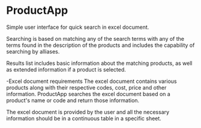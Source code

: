 # ProductApp
Simple user interface for quick search in excel document.

Searching is based on matching any of the search terms
with any of the terms found in the description of the products
and includes the capability of searching by alliases.

Results list includes basic information about the matching products,
as well as extended information if a product is selected.

-Excel document requirements
The excel document contains various products along with their respective 
codes, cost, price and other information.
ProductApp searches the excel document based on a product's name or code
and return those information.

The excel document is provided by the user and all the necessary information
should be in a continuous table in a specific sheet. 


